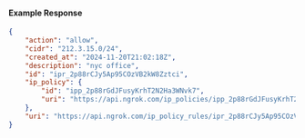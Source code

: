 <!-- Code generated for API Clients. DO NOT EDIT. -->

#### Example Response

```json
{
	"action": "allow",
	"cidr": "212.3.15.0/24",
	"created_at": "2024-11-20T21:02:18Z",
	"description": "nyc office",
	"id": "ipr_2p88rCJy5Ap95COzVB2kW8Zztci",
	"ip_policy": {
		"id": "ipp_2p88rGdJFusyKrhT2N2Ha3WNvk7",
		"uri": "https://api.ngrok.com/ip_policies/ipp_2p88rGdJFusyKrhT2N2Ha3WNvk7"
	},
	"uri": "https://api.ngrok.com/ip_policy_rules/ipr_2p88rCJy5Ap95COzVB2kW8Zztci"
}
```
